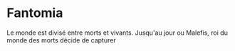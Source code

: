 # Fantomia

Le monde est divisé entre morts et vivants. Jusqu'au jour ou Malefis, roi du monde des morts décide de capturer
